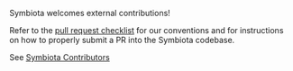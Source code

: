 Symbiota welcomes external contributions!

Refer to the [pull request checklist](https://github.com/BioKIC/Symbiota/blob/master/docs/pull_request_template.md) for our conventions and for instructions on how to properly submit a PR into the Symbiota codebase.

See [Symbiota Contributors](https://github.com/BioKIC/Symbiota/graphs/contributors)

